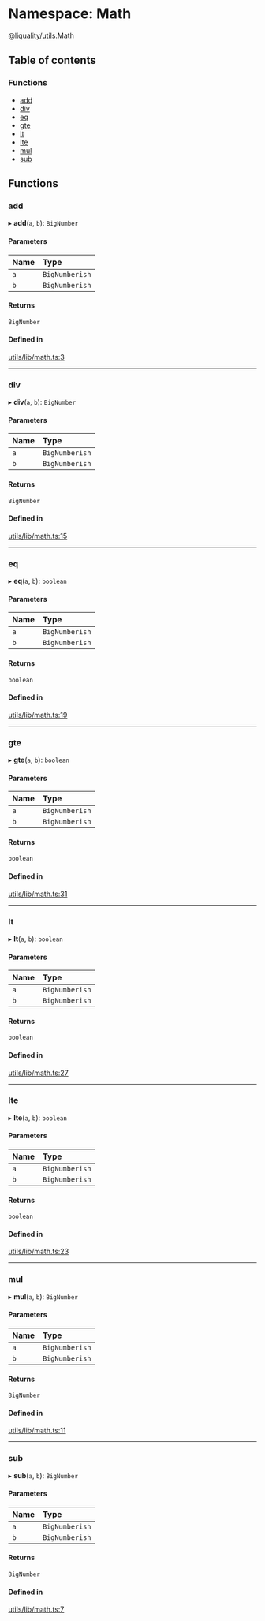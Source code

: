 # Namespace: Math

[@liquality/utils](../wiki/@liquality.utils).Math

## Table of contents

### Functions

- [add](../wiki/@liquality.utils.Math#add)
- [div](../wiki/@liquality.utils.Math#div)
- [eq](../wiki/@liquality.utils.Math#eq)
- [gte](../wiki/@liquality.utils.Math#gte)
- [lt](../wiki/@liquality.utils.Math#lt)
- [lte](../wiki/@liquality.utils.Math#lte)
- [mul](../wiki/@liquality.utils.Math#mul)
- [sub](../wiki/@liquality.utils.Math#sub)

## Functions

### add

▸ **add**(`a`, `b`): `BigNumber`

#### Parameters

| Name | Type |
| :------ | :------ |
| `a` | `BigNumberish` |
| `b` | `BigNumberish` |

#### Returns

`BigNumber`

#### Defined in

[utils/lib/math.ts:3](https://github.com/liquality/chainabstractionlayer/blob/9cc13847/packages/utils/lib/math.ts#L3)

___

### div

▸ **div**(`a`, `b`): `BigNumber`

#### Parameters

| Name | Type |
| :------ | :------ |
| `a` | `BigNumberish` |
| `b` | `BigNumberish` |

#### Returns

`BigNumber`

#### Defined in

[utils/lib/math.ts:15](https://github.com/liquality/chainabstractionlayer/blob/9cc13847/packages/utils/lib/math.ts#L15)

___

### eq

▸ **eq**(`a`, `b`): `boolean`

#### Parameters

| Name | Type |
| :------ | :------ |
| `a` | `BigNumberish` |
| `b` | `BigNumberish` |

#### Returns

`boolean`

#### Defined in

[utils/lib/math.ts:19](https://github.com/liquality/chainabstractionlayer/blob/9cc13847/packages/utils/lib/math.ts#L19)

___

### gte

▸ **gte**(`a`, `b`): `boolean`

#### Parameters

| Name | Type |
| :------ | :------ |
| `a` | `BigNumberish` |
| `b` | `BigNumberish` |

#### Returns

`boolean`

#### Defined in

[utils/lib/math.ts:31](https://github.com/liquality/chainabstractionlayer/blob/9cc13847/packages/utils/lib/math.ts#L31)

___

### lt

▸ **lt**(`a`, `b`): `boolean`

#### Parameters

| Name | Type |
| :------ | :------ |
| `a` | `BigNumberish` |
| `b` | `BigNumberish` |

#### Returns

`boolean`

#### Defined in

[utils/lib/math.ts:27](https://github.com/liquality/chainabstractionlayer/blob/9cc13847/packages/utils/lib/math.ts#L27)

___

### lte

▸ **lte**(`a`, `b`): `boolean`

#### Parameters

| Name | Type |
| :------ | :------ |
| `a` | `BigNumberish` |
| `b` | `BigNumberish` |

#### Returns

`boolean`

#### Defined in

[utils/lib/math.ts:23](https://github.com/liquality/chainabstractionlayer/blob/9cc13847/packages/utils/lib/math.ts#L23)

___

### mul

▸ **mul**(`a`, `b`): `BigNumber`

#### Parameters

| Name | Type |
| :------ | :------ |
| `a` | `BigNumberish` |
| `b` | `BigNumberish` |

#### Returns

`BigNumber`

#### Defined in

[utils/lib/math.ts:11](https://github.com/liquality/chainabstractionlayer/blob/9cc13847/packages/utils/lib/math.ts#L11)

___

### sub

▸ **sub**(`a`, `b`): `BigNumber`

#### Parameters

| Name | Type |
| :------ | :------ |
| `a` | `BigNumberish` |
| `b` | `BigNumberish` |

#### Returns

`BigNumber`

#### Defined in

[utils/lib/math.ts:7](https://github.com/liquality/chainabstractionlayer/blob/9cc13847/packages/utils/lib/math.ts#L7)
